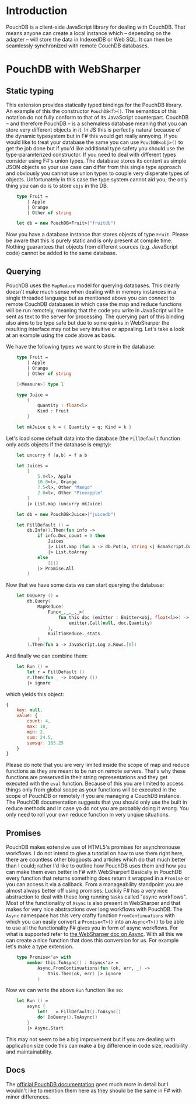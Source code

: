 # Introduction

PouchDB is a client-side JavaScript library for dealing with CouchDB. That means anyone can create a local instance which – depending on the adapter – will store the data in IndexedDB or Web SQL. It can then be seamlessly synchronized with remote CouchDB databases.

# PouchDB with WebSharper

## Static typing

This extension provides statically typed bindings for the PouchDB library. An example of this the constructor ``PouchDB<T>()``. The semantics of this notation do not fully conform to that of its JavaScript counterpart. CouchDB – and therefore PouchDB – is a schemaless database meaning that you can store very different objects in it. In JS this is perfectly natural because of the dynamic typesystem but in F# this would get really annyoing. If you would like to treat your database the same you can use ``PouchDB<obj>()`` to get the job done but if you'd like additional type safety you should use the type-paramterized constructor. If you need to deal with different types consider using F#'s union types. The database stores its content as simple JSON objects so your use case can differ from this single type approach and obviously you cannot use union types to couple very disperate types of objects. Unfortunately in this case the type system cannot aid you; the only thing you can do is to store ``objs`` in the DB.

```fsharp
	type Fruit =
		| Apple
		| Orange
		| Other of string

	let db = new PouchDB<Fruit>("fruitdb")	
```

Now you have a database instance that stores objects of type ``Fruit``. Please be aware that this is purely static and is only present at compile time. Nothing guarantees that objects from different sources (e.g. JavaScript code) cannot be added to the same database.

## Querying

PouchDB uses the ``MapReduce`` model for querying databases. This clearly doesn't make much sense when dealing with in memory instances in a single threaded language but as mentioned above you can connect to remote CouchDB databases in which case the map and reduce functions will be run remotely, meaning that the code you write in JavaScript will be sent as text to the server for processing. The querying part of this binding also aims to be type safe but due to some quirks in WebSharper the resulting interface may not be very intuitive or appealing. Let's take a look at an example using the code above as basis.

We have the following types we want to store in the database:

```fsharp
    type Fruit =
        | Apple
        | Orange
        | Other of string

    [<Measure>] type l

    type Juice =
        {
            Quantity : float<l>
            Kind : Fruit
        }

	let mkJuice q k = { Quantity = q; Kind = k }
```

Let's load some default data into the database (the ``FillDefault`` function only adds objects if the database is empty):

```fsharp
    let uncurry f (a,b) = f a b

    let Juices =
        [
            5.0<l>, Apple
            10.0<l>, Orange
            7.5<l>, Other "Mango"
            2.0<l>, Other "Pineapple"            
        ]
        |> List.map (uncurry mkJuice)

    let db = new PouchDB<Juice>("juicedb")

    let FillDefault () =
        db.Info().Then(fun info ->
            if info.Doc_count = 0 then
                Juices
                |> List.map (fun a -> db.Put(a, string <| EcmaScript.Date.Now()))
                |> List.toArray
            else
                [||]
            |> Promise.All
        )
```

Now that we have some data we can start querying the database:

```fsharp
    let DoQuery () =
        db.Query(
            MapReduce(
                Func<_,_,_,_>(
                    fun this doc (emitter : Emitter<obj, float<l>>) ->
                        emitter.Call(null, doc.Quantity)
                ),
                BuiltinReduce._stats
            )
        ).Then(fun a -> JavaScript.Log a.Rows.[0])
```
	
And finally we can combine them:

```fsharp
	let Run () =
        let r = FillDefault ()
        r.Then(fun _ -> DoQuery ())
        |> ignore
```

which yields this object:

```javascript
{
	key: null,
	value: {
		count: 4,
		max: 10,
		min: 2,
		sum: 24.5,
		sumsqr: 185.25
	}
}
```

Please do note that you are very limited inside the scope of map and reduce functions as they are meant to be run on remote servers. That's why these functions are preserved in their string representations and they get executed with the ``eval`` function. Because of this you are limited to access things only from global scope as your functions will be executed in the scope of PouchDB or remotely if you are managing a CouchDB instance. The PouchDB documentation suggests that you should only use the built in reduce methods and in case yo do not you are probably doing it wrong. You only need to roll your own reduce function in very unqiue situations.

## Promises

PouchDB makes extensive use of HTML5's promises for asynchronouse workflows. I do not intend to give a tutorial on how to use them right here, there are countless other blogposts and articles which do that much better than I could; rather I'd like to outline how PouchDB uses them and how you can make them even better in F# with WebSharper!
Basically in PouchDB every function that returns something does return it wrapped in a ``Promise`` or you can access it via a callback. From a manageability standpoint you are almost always better off using promises. Luckily F# has a very nice abstraction to deal with these long running tasks called "async workflows". Most of the functionality of `Async` is also present in WebSharper and that makes for very nice abstractions over long workflows with PouchDB. The ``Async`` namespace has this very crafty function ``FromContinuations`` with which you can easily convert a ``Promise<T>()`` into an ``Async<T>()`` to be able to use all the functionality F# gives you in form of async workflows. For what is supported refer to [the WebSharper doc on Async](https://github.com/intellifactory/websharper/blob/master/docs/Async.md). With all this we can create a nice function that does this conversion for us. For example let's make a type extension.

```fsharp
    type Promise<'a> with
        member this.ToAsync() : Async<'a> =
            Async.FromContinuations(fun (ok, err, _) ->
                this.Then(ok, err) |> ignore
            )
```

Now we can write the above ``Run`` function like so:

```fsharp
	let Run () =
        async {
            let! _ = FillDefault().ToAsync()
            do! DoQuery().ToAsync()
        }
        |> Async.Start
```

This may not seem to be a big improvement but if you are dealing with application size code this can make a big difference in code size, readibility and maintainability.

## Docs

The [official PouchDB documentation](http://pouchdb.com/api.html) goes much more in detail but I wouldn't like to mention them here as they should be the same in F# with minor differences.